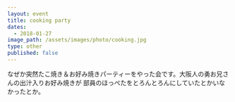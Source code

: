```yaml
---
layout: event
title: cooking party
dates:
  - 2018-01-27
image_path: /assets/images/photo/cooking.jpg
type: other
published: false
---
```

なぜか突然たこ焼き＆お好み焼きパーティーをやった会です。大阪人の勇お兄さんの出汁入りお好み焼きが
部員のほっぺたをとろんとろんにしていたとかいなかったとか。

